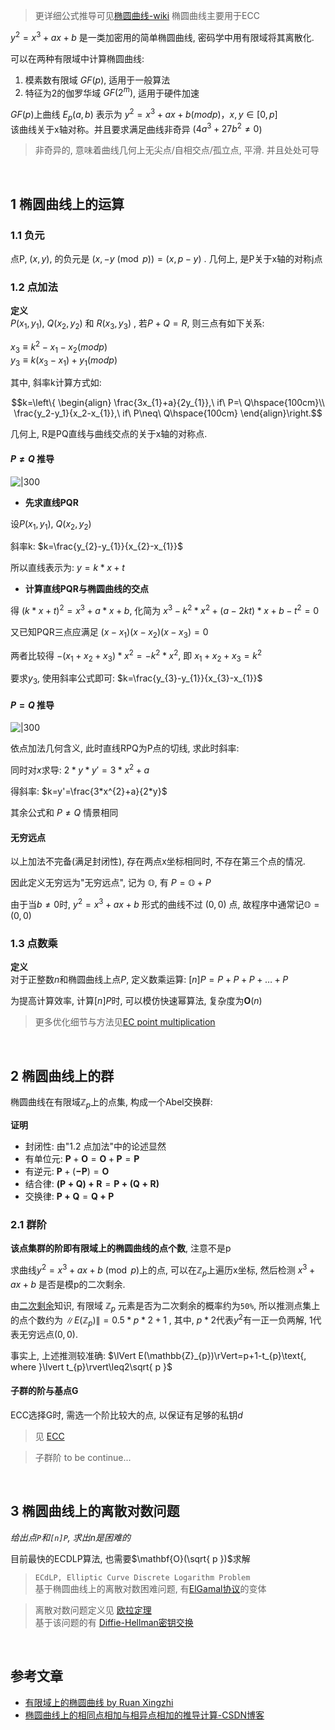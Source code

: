 > 更详细公式推导可见[椭圆曲线-wiki](https://zh.wikipedia.org/wiki/%E6%A4%AD%E5%9C%86%E6%9B%B2%E7%BA%BF)
> 椭圆曲线主要用于ECC

$y^2 = x^3+ ax+b$ 是一类加密用的简单椭圆曲线, 密码学中用有限域将其离散化.

可以在两种有限域中计算椭圆曲线:
1. 模素数有限域 $GF(p)$, 适用于一般算法
2. 特征为2的伽罗华域 $GF(2^m)$, 适用于硬件加速

$GF(p)$上曲线 $E_p(a,b)$ 表示为 $y^2 = x^3+ax+b(mod p)，x,y\in[0,p]$  
该曲线关于x轴对称。并且要求满足曲线非奇异 ($4a^3+27b^{2} \ne0$)

> 非奇异的, 意味着曲线几何上无尖点/自相交点/孤立点, 平滑. 并且处处可导

<br>

## 1 椭圆曲线上的运算

### 1.1 负元

点P, $(x,y)$, 的负元是 $(x,-y \pmod p) =(x,p-y)$ . 几何上, 是P关于x轴的对称j点

### 1.2 点加法

**定义**  
$P(x_{1},y_{1})$, $Q(x_{2},y_{2})$ 和 $R(x_{3},y_{3})$ , 若$P+Q = R$, 则三点有如下关系:

$x_3≡k^2-x_1-x_2(mod p)$  
$y_3≡k(x_{3}-x_{1})+y_{1}(mod p)$

其中, 斜率k计算方式如:

$$k=\left\{
\begin{align}
\frac{3x_{1}+a}{2y_{1}},\ if\ P=\ Q\hspace{100cm}\\
\frac{y_2-y_1}{x_2-x_{1}},\ if\ P\neq\ Q\hspace{100cm}
\end{align}\right.$$

几何上, R是PQ直线与曲线交点的关于x轴的对称点.  

#### $P\neq Q$ 推导

![|300](../../attach/Pasted%20image%2020230428183423.png)

- **先求直线PQR**

设$P(x_{1}, y_{1})$, $Q(x_{2}, y_{2})$

斜率k: $k=\frac{y_{2}-y_{1}}{x_{2}-x_{1}}$

所以直线表示为: $y=k*x+t$

- **计算直线PQR与椭圆曲线的交点**

得 $(k*x+t)^2=x^3+a*x+b$, 化简为 $x^3-k^2*x^2+(a-2kt)*x+b-t^2=0$

又已知PQR三点应满足 $(x-x_{1})(x-x_{2})(x-x_{3})=0$

两者比较得 $-(x_{1}+x_{2}+x_{3})*x^2=-k^{2}*x^2$, 即 $x_{1}+x_{2}+x_{3}=k^2$

要求$y_{3}$, 使用斜率公式即可: $k=\frac{y_{3}-y_{1}}{x_{3}-x_{1}}$

#### $P=Q$ 推导

![|300](../../attach/Pasted%20image%2020230428183404.png)

依点加法几何含义, 此时直线RPQ为P点的切线, 求此时斜率:  

同时对$x$求导: $2*y*y'=3*x^{2}+a$  

得斜率: $k=y'=\frac{3*x^{2}+a}{2*y}$

其余公式和 $P\neq Q$ 情景相同

#### 无穷远点

以上加法不完备(满足封闭性), 存在两点x坐标相同时, 不存在第三个点的情况. 

因此定义无穷远为"无穷远点", 记为 $\mathbb{O}$, 有 $P=\mathbb{O}+P$

由于当$b\neq{0}$时, $y^2=x^3+ax+b$ 形式的曲线不过 $(0, 0)$ 点, 故程序中通常记$\mathbb{O}=(0, 0)$

### 1.3 点数乘
**定义**  
对于正整数$n$和椭圆曲线上点$P$, 定义数乘运算: $[n]P=P+P+P+\dots+P$

为提高计算效率, 计算$[n]P$时, 可以模仿快速幂算法, 复杂度为$\mathbf{O}(n)$

> 更多优化细节与方法见[EC point multiplication](https://en.wikipedia.org/wiki/Elliptic_curve_point_multiplication)

<br>

## 2 椭圆曲线上的群

椭圆曲线在有限域$\mathbb{Z}_{p}$上的点集, 构成一个Abel交换群:

**证明**  
- 封闭性: 由"1.2 点加法"中的论述显然
- 有单位元: $\mathbf{P}+\mathbf{O}=\mathbf{O}+\mathbf{P}=\mathbf{P}$
- 有逆元: $\mathbf{P}+(\mathbf{-P})=\mathbf{O}$
- 结合律: $\mathbf{(P+Q)+R}=\mathbf{P+(Q+R)}$
- 交换律: $\mathbf{P+Q}=\mathbf{Q+P}$

### 2.1 群阶
**该点集群的阶即有限域上的椭圆曲线的点个数**, 注意不是p

求曲线$y^{2}=x^{3}+ax+b\pmod p$上的点, 可以在$\mathbb{Z}_{p}$上遍历x坐标, 然后检测 $x^3+ax+b$ 是否是模p的二次剩余.  

由[二次剩余](../代数/数论/二次剩余.md)知识, 有限域 $\mathbb{Z}_{p}$ 元素是否为二次剩余的概率约为`50%`, 所以推测点集上的点个数约为 $\lVert E(\mathbb{Z}_{p})\rVert=0.5*p*2+1$ , 其中, $p*2$代表$y^2$有一正一负两解, 1代表无穷远点$(0,0)$.

事实上, 上述推测较准确: $\lVert E(\mathbb{Z}_{p})\rVert=p+1-t_{p}\text{,  where  }\lvert t_{p}\rvert\leq2\sqrt{ p }$

#### 子群的阶与基点G

ECC选择G时, 需选一个阶比较大的点, 以保证有足够的私钥$d$

> 见 [ECC](../密码学/公钥密码/ECC/ECC.md)

> 子群阶 to be continue...

<br>

## 3 椭圆曲线上的离散对数问题

*给出点`P`和`[n]P`, 求出n是困难的*

目前最快的ECDLP算法, 也需要$\mathbf{O}(\sqrt{ p })$求解

> `ECdLP, Elliptic Curve Discrete Logarithm Problem`  
> 基于椭圆曲线上的离散对数困难问题, 有[ElGamal协议](../密码学/公钥密码/ElGamal协议.md)的变体

> 离散对数问题定义见 [欧拉定理](../代数/数论/欧拉定理.md)  
> 基于该问题的有 [Diffie-Hellman密钥交换](../密码学/公钥密码/Diffie-Hellman密钥交换.md)

<br>

## 参考文章

- [有限域上的椭圆曲线 by Ruan Xingzhi](https://www.ruanx.net/elliptic-curve/)
- [椭圆曲线上的相同点相加与相异点相加的推导计算-CSDN博客](https://blog.csdn.net/guyongqiangx/article/details/121793398)